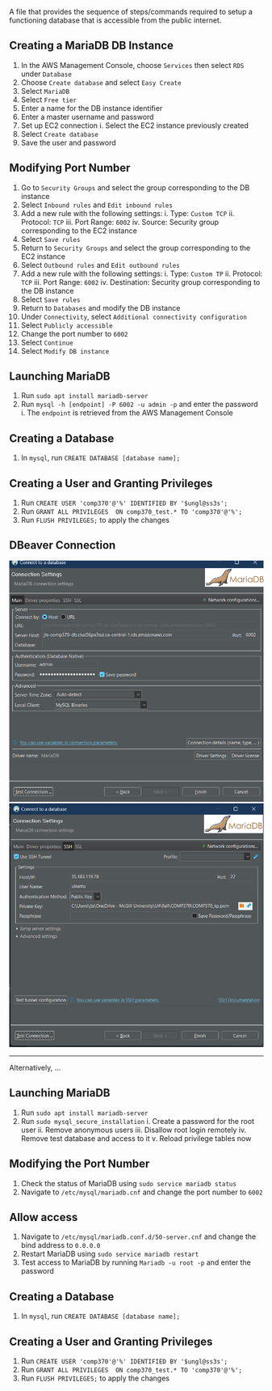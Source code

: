 A file that provides the sequence of steps/commands required to setup a functioning database that is accessible from the public internet.

## Creating a MariaDB DB Instance
1. In the AWS Management Console, choose `Services` then select `RDS` under `Database`
2. Choose `Create database` and select `Easy Create`
3. Select `MariaDB`
4. Select `Free tier`
5. Enter a name for the DB instance identifier
6. Enter a master username and password
7. Set up EC2 connection
    i. Select the EC2 instance previously created
8. Select `Create database`
9. Save the user and password

## Modifying Port Number
1. Go to `Security Groups` and select the group corresponding to the DB instance
2. Select `Inbound rules` and `Edit inbound rules`
3. Add a new rule with the following settings:
    i. Type: `Custom TCP`
    ii. Protocol: `TCP`
    iii. Port Range: `6002`
    iv. Source: Security group corresponding to the EC2 instance
4. Select `Save rules`
5. Return to `Security Groups` and select the group corresponding to the EC2 instance
6. Select `Outbound rules` and `Edit outbound rules`
7. Add a new rule with the following settings:
    i. Type: `Custom TP`
    ii. Protocol: `TCP`
    iii. Port Range: `6002`
    iv. Destination: Security group corresponding to the DB instance
8. Select `Save rules`
9. Return to `Databases` and modify the DB instance
10. Under `Connectivity`, select `Additional connectivity configuration`
11. Select `Publicly accessible`
12. Change the port number to `6002`
13. Select `Continue`
14. Select `Modify DB instance`

## Launching MariaDB 
1. Run `sudo apt install mariadb-server`
2. Run `mysql -h [endpoint] -P 6002 -u admin -p` and enter the password
    i. The `endpoint` is retrieved from the AWS Management Console

## Creating a Database
1. In `mysql`, run `CREATE DATABASE [database name];`

## Creating a User and Granting Privileges
1. Run `CREATE USER 'comp370'@'%' IDENTIFIED BY '$ungl@ss3s';`
2. Run `GRANT ALL PRIVILEGES  ON comp370_test.* TO 'comp370'@'%';`
3. Run `FLUSH PRIVILEGES;` to apply the changes

## DBeaver Connection
![Alt text](image.png)
![Alt text](image-1.png)

----

Alternatively, ...

## Launching MariaDB 
1. Run `sudo apt install mariadb-server`
2. Run `sudo mysql_secure_installation`
    i. Create a password for the root user
    ii. Remove anonymous users
    iii. Disallow root login remotely
    iv. Remove test database and access to it
    v. Reload privilege tables now

## Modifying the Port Number
1. Check the status of MariaDB using `sudo service mariadb status`
2. Navigate to `/etc/mysql/mariadb.cnf` and change the port number to `6002`

## Allow access
1. Navigate to `/etc/mysql/mariadb.conf.d/50-server.cnf` and change the bind address to `0.0.0.0`
2. Restart MariaDB using `sudo service mariadb restart`
3. Test access to MariaDB by running `Mariadb -u root -p` and enter the password

## Creating a Database
1. In `mysql`, run `CREATE DATABASE [database name];`

## Creating a User and Granting Privileges
1. Run `CREATE USER 'comp370'@'%' IDENTIFIED BY '$ungl@ss3s';`
2. Run `GRANT ALL PRIVILEGES  ON comp370_test.* TO 'comp370'@'%';`
3. Run `FLUSH PRIVILEGES;` to apply the changes
